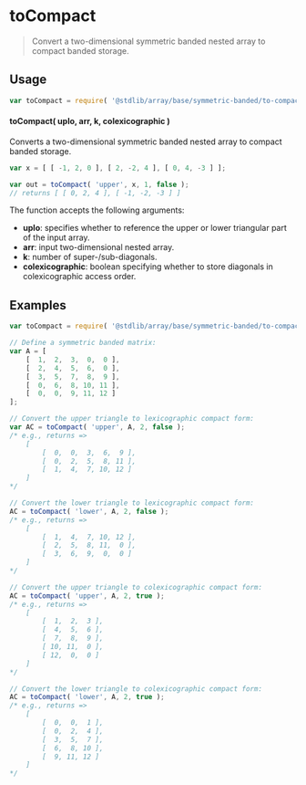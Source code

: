 <!--

@license Apache-2.0

Copyright (c) 2025 The Stdlib Authors.

Licensed under the Apache License, Version 2.0 (the "License");
you may not use this file except in compliance with the License.
You may obtain a copy of the License at

   http://www.apache.org/licenses/LICENSE-2.0

Unless required by applicable law or agreed to in writing, software
distributed under the License is distributed on an "AS IS" BASIS,
WITHOUT WARRANTIES OR CONDITIONS OF ANY KIND, either express or implied.
See the License for the specific language governing permissions and
limitations under the License.

-->

# toCompact

> Convert a two-dimensional symmetric banded nested array to compact banded storage.

<!-- Section to include introductory text. Make sure to keep an empty line after the intro `section` element and another before the `/section` close. -->

<section class="intro">

</section>

<!-- /.intro -->

<!-- Package usage documentation. -->

<section class="usage">

## Usage

```javascript
var toCompact = require( '@stdlib/array/base/symmetric-banded/to-compact' );
```

#### toCompact( uplo, arr, k, colexicographic )

Converts a two-dimensional symmetric banded nested array to compact banded storage.

```javascript
var x = [ [ -1, 2, 0 ], [ 2, -2, 4 ], [ 0, 4, -3 ] ];

var out = toCompact( 'upper', x, 1, false );
// returns [ [ 0, 2, 4 ], [ -1, -2, -3 ] ]
```

The function accepts the following arguments:

-   **uplo**: specifies whether to reference the upper or lower triangular part of the input array.
-   **arr**: input two-dimensional nested array.
-   **k**: number of super-/sub-diagonals.
-   **colexicographic**: boolean specifying whether to store diagonals in colexicographic access order.

</section>

<!-- /.usage -->

<!-- Package usage notes. Make sure to keep an empty line after the `section` element and another before the `/section` close. -->

<section class="notes">

</section>

<!-- /.notes -->

<!-- Package usage examples. -->

<section class="examples">

## Examples

<!-- eslint-disable no-multi-spaces -->

<!-- eslint no-undef: "error" -->

```javascript
var toCompact = require( '@stdlib/array/base/symmetric-banded/to-compact' );

// Define a symmetric banded matrix:
var A = [
    [  1,  2,  3,  0,  0 ],
    [  2,  4,  5,  6,  0 ],
    [  3,  5,  7,  8,  9 ],
    [  0,  6,  8, 10, 11 ],
    [  0,  0,  9, 11, 12 ]
];

// Convert the upper triangle to lexicographic compact form:
var AC = toCompact( 'upper', A, 2, false );
/* e.g., returns =>
    [
        [  0,  0,  3,  6,  9 ],
        [  0,  2,  5,  8, 11 ],
        [  1,  4,  7, 10, 12 ]
    ]
*/

// Convert the lower triangle to lexicographic compact form:
AC = toCompact( 'lower', A, 2, false );
/* e.g., returns =>
    [
        [  1,  4,  7, 10, 12 ],
        [  2,  5,  8, 11,  0 ],
        [  3,  6,  9,  0,  0 ]
    ]
*/

// Convert the upper triangle to colexicographic compact form:
AC = toCompact( 'upper', A, 2, true );
/* e.g., returns =>
    [
        [  1,  2,  3 ],
        [  4,  5,  6 ],
        [  7,  8,  9 ],
        [ 10, 11,  0 ],
        [ 12,  0,  0 ]
    ]
*/

// Convert the lower triangle to colexicographic compact form:
AC = toCompact( 'lower', A, 2, true );
/* e.g., returns =>
    [
        [  0,  0,  1 ],
        [  0,  2,  4 ],
        [  3,  5,  7 ],
        [  6,  8, 10 ],
        [  9, 11, 12 ]
    ]
*/
```

</section>

<!-- /.examples -->

<!-- Section to include cited references. If references are included, add a horizontal rule *before* the section. Make sure to keep an empty line after the `section` element and another before the `/section` close. -->

<section class="references">

</section>

<!-- /.references -->

<!-- Section for related `stdlib` packages. Do not manually edit this section, as it is automatically populated. -->

<section class="related">

</section>

<!-- /.related -->

<!-- Section for all links. Make sure to keep an empty line after the `section` element and another before the `/section` close. -->

<section class="links">

</section>

<!-- /.links -->
